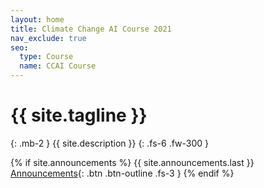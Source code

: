 ```yaml
---
layout: home
title: Climate Change AI Course 2021
nav_exclude: true
seo:
  type: Course
  name: CCAI Course
---
```


# {{ site.tagline }}
{: .mb-2 }
{{ site.description }}
{: .fs-6 .fw-300 }

{% if site.announcements %}
{{ site.announcements.last }}
[Announcements](announcements.md){: .btn .btn-outline .fs-3 }
{% endif %}

